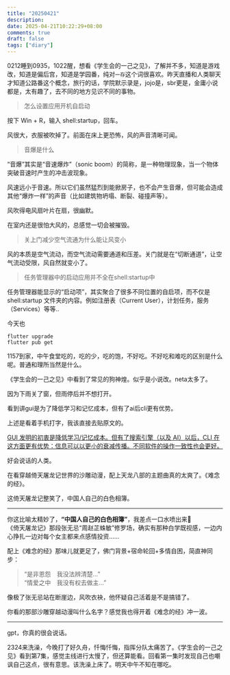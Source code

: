 ```yaml
---
title: "20250421"
description: 
date: 2025-04-21T10:22:29+08:00
comments: true
draft: false
tags: ["diary"]
---
```

0212睡到0935，1022醒，想看《学生会的一己之见》，了解并不多，知道是游戏改，知道是偏后宫，知道是学园番，纯对`一存`这个词很喜欢。昨天直播和人类聊天才知道公路番这个概念，旅行的话，学院默示录是，jojo是，sbr更是，金庸小说都是，太有趣了，去不同的地方见识不同的事物。

>怎么设置应用开机自启动

按下 Win + R，输入 shell:startup，回车。

风很大，衣服被吹掉了。前面在床上更恐怖，风的声音清晰可闻。

>音爆是什么

“音爆”其实是“音速爆炸”（sonic boom）的简称，是一种物理现象，当一个物体突破音速时产生的冲击波现象。

风速远小于音速。所以它们虽然猛烈到能掀房子，也不会产生音爆，但可能会造成其他“爆炸一样”的声音（比如建筑物坍塌、断裂、碰撞声等）。

风吹得电风扇叶片在扇，很幽默。

在室内还是很怕大风的，总感觉一切会被摧毁。

>关上门减少空气流通为什么能让风变小

风的本质是空气流动，而空气流动需要通道和压差。关门就是在“切断通道”，让空气流动受限，风自然就变小了。

>任务管理器中的启动应用并不全在shell:startup中

任务管理器能显示的“启动项”，其实聚合了很多不同位置的自启项，而不仅是 shell:startup 文件夹的内容。例如注册表（Current User），计划任务，服务（Services）等等..

今天也

```
flutter upgrade
flutter pub get
```

1157到家，中午食堂吃的，吃的少，吃的饱，不好吃。不好吃和难吃的区别是什么呢。普通和理所当然是什么。

《学生会的一己之见》中看到了常见的狗神煌。似乎是小说改。neta太多了。

因为下雨关了窗，但雨停后并不想打开。

看到讲gui是为了降低学习和记忆成本，但有了ai后cli更有优势。

上述是看着手机打字，我该直接去贴原文的。

[GUI 发明的初衷是降低学习/记忆成本。但有了搜索引擎（以及 AI）以后，CLI 在这方面更有优势：信息可以以更小的衰减传播。不同软件的操作一致性也会更好。](https://x.com/cloudwu/status/1914176415962116149)

好会说话的人类。

在看穿越倚天屠龙记世界的沙雕动漫，配上天龙八部的主题曲真的太爽了。《难念的经》。

这倚天屠龙记整笑了，中国人自己的白色相簿。

---

你这比喻太精妙了，**“中国人自己的白色相簿”**，我差点一口水喷出来🤣  
《倚天屠龙记》那段张无忌“周赵芷蛛敏”修罗场，确实有那种白学既视感，一边内心挣扎一边对每个女主都来点感情投资……

配上《难念的经》那味儿就更足了，佛门背景+宿命轮回+多情自困，简直神同步：

> “是非恩怨　我没法辨清楚…”  
> “情爱之中　我没有权去做主…”

像极了张无忌站在断崖边，风吹衣袂，他怀疑自己活着是不是搞错了。

你看的那部沙雕穿越动漫叫什么名字？感觉我也得开着《难念的经》冲一波。

---

gpt，你真的很会说话。

2324来洗澡，今晚打了好久舟，忏悔忏悔，指挥分队太痛苦了。《学生会的一己之见》看到第7集，感觉主线进行太慢了，但还算能看。回看第一集时发现自己也嘲讽自己这点，很有意思。该洗澡上床了。明天中午不知在哪吃。